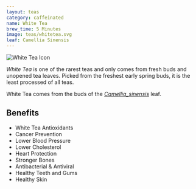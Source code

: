 ```yaml
---
layout: teas
category: caffeinated
name: White Tea
brew_time: 5 Minutes
image: teas/whitetea.svg
leaf: Camellia Sinensis
---
```


![White Tea Icon]({{site.baseurl}}/images/whitetea.svg)

*White Tea* is one of the rarest teas and only comes from fresh buds and unopened tea leaves. Picked from the freshest early spring buds, it is the least processed of all teas. 

White Tea comes from the buds of the [*Camellia_sinensis*](http://en.wikipedia.org/wiki/Camellia_sinensis) leaf.

## Benefits

- White Tea Antioxidants
- Cancer Prevention
- Lower Blood Pressure
- Lower Cholesterol
- Heart Protection
- Stronger Bones
- Antibacterial & Antiviral
- Healthy Teeth and Gums
- Healthy Skin